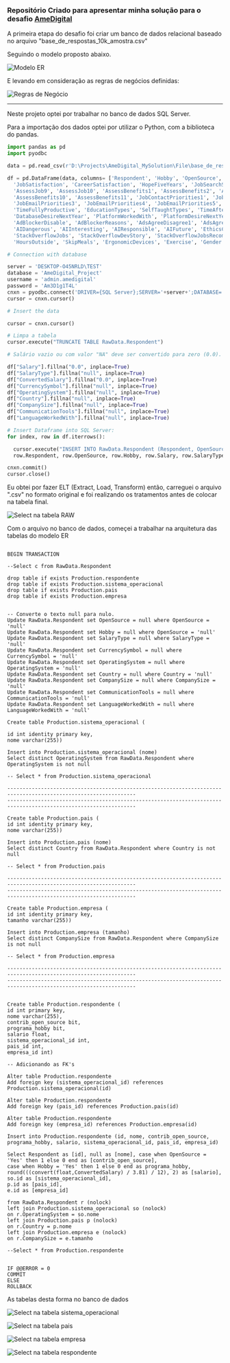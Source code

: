 
### Repositório Criado para apresentar minha solução para o desafio <a href="https://github.com/AmeDigital/challenge-data-engineer" target="_blank">AmeDigital</a>

A primeira etapa do desafio foi criar um banco de dados relacional baseado no arquivo "base_de_respostas_10k_amostra.csv"

Seguindo o modelo proposto abaixo.

![Modelo ER](images/modelo_entidade_relacionamento.png)

E levando em consideração as regras de negócios definidas:

![Regras de Negócio](images/regras_de_negocio.png)

____________________________________________________________________________________________________________________________________________________________________

Neste projeto optei por trabalhar no banco de dados SQL Server.

Para a importação dos dados optei por utilizar o Python, com a biblioteca do pandas.

~~~python
import pandas as pd
import pyodbc

data = pd.read_csv(r'D:\Projects\AmeDigital_MySolution\File\base_de_respostas_10k_amostra.csv')

df = pd.DataFrame(data, columns= ['Respondent', 'Hobby', 'OpenSource', 'Country', 'Student', 'Employment', 'FormalEducation', 'UndergradMajor', 'CompanySize', 'DevType', 'YearsCoding', 'YearsCodingProf', \
  'JobSatisfaction', 'CareerSatisfaction', 'HopeFiveYears', 'JobSearchStatus', 'LastNewJob', 'AssessJob1', 'AssessJob2', 'AssessJob3', 'AssessJob4', 'AssessJob5', 'AssessJob6', 'AssessJob7', 'AssessJob8', \
  'AssessJob9', 'AssessJob10', 'AssessBenefits1', 'AssessBenefits2', 'AssessBenefits3', 'AssessBenefits4', 'AssessBenefits5', 'AssessBenefits6', 'AssessBenefits7', 'AssessBenefits8', 'AssessBenefits9', \
  'AssessBenefits10', 'AssessBenefits11', 'JobContactPriorities1', 'JobContactPriorities2', 'JobContactPriorities3', 'JobContactPriorities4', 'JobContactPriorities5', 'JobEmailPriorities1', 'JobEmailPriorities2', \
  'JobEmailPriorities3', 'JobEmailPriorities4', 'JobEmailPriorities5', 'JobEmailPriorities6', 'JobEmailPriorities7', 'UpdateCV', 'Currency', 'Salary', 'SalaryType', 'ConvertedSalary', 'CurrencySymbol', 'CommunicationTools', \
  'TimeFullyProductive', 'EducationTypes', 'SelfTaughtTypes', 'TimeAfterBootcamp', 'HackathonReasons', 'AgreeDisagree1', 'AgreeDisagree2', 'AgreeDisagree3', 'LanguageWorkedWith', 'LanguageDesireNextYear', 'DatabaseWorkedWith', \
  'DatabaseDesireNextYear', 'PlatformWorkedWith', 'PlatformDesireNextYear', 'FrameworkWorkedWith', 'FrameworkDesireNextYear', 'IDE', 'OperatingSystem', 'NumberMonitors', 'Methodology', 'VersionControl', 'CheckInCode', 'AdBlocker', \
  'AdBlockerDisable', 'AdBlockerReasons', 'AdsAgreeDisagree1', 'AdsAgreeDisagree2', 'AdsAgreeDisagree3', 'AdsActions', 'AdsPriorities1', 'AdsPriorities2', 'AdsPriorities3', 'AdsPriorities4', 'AdsPriorities5', 'AdsPriorities6', 'AdsPriorities7', \
  'AIDangerous', 'AIInteresting', 'AIResponsible', 'AIFuture', 'EthicsChoice', 'EthicsReport', 'EthicsResponsible', 'EthicalImplications', 'StackOverflowRecommend', 'StackOverflowVisit', 'StackOverflowHasAccount', 'StackOverflowParticipate', \
  'StackOverflowJobs', 'StackOverflowDevStory', 'StackOverflowJobsRecommend', 'StackOverflowConsiderMember', 'HypotheticalTools1', 'HypotheticalTools2', 'HypotheticalTools3', 'HypotheticalTools4', 'HypotheticalTools5', 'WakeTime', 'HoursComputer', \
  'HoursOutside', 'SkipMeals', 'ErgonomicDevices', 'Exercise', 'Gender', 'SexualOrientation', 'EducationParents', 'RaceEthnicity', 'Age', 'Dependents', 'MilitaryUS', 'SurveyTooLong', 'SurveyEasy'])

# Connection with database

server = 'DESKTOP-O45NRLD\TEST' 
database = 'AmeDigital_Project' 
username = 'admin.amedigital' 
password = 'Am3D1g1T4L' 
cnxn = pyodbc.connect('DRIVER={SQL Server};SERVER='+server+';DATABASE='+database+';UID='+username+';PWD='+ password)
cursor = cnxn.cursor()

# Insert the data

cursor = cnxn.cursor()

# Limpa a tabela
cursor.execute("TRUNCATE TABLE RawData.Respondent")

# Salário vazio ou com valor "NA" deve ser convertido para zero (0.0).

df["Salary"].fillna("0.0", inplace=True)
df["SalaryType"].fillna("null", inplace=True)
df["ConvertedSalary"].fillna("0.0", inplace=True)
df["CurrencySymbol"].fillna("null", inplace=True)
df["OperatingSystem"].fillna("null", inplace=True)
df["Country"].fillna("null", inplace=True)
df["CompanySize"].fillna("null", inplace=True)
df["CommunicationTools"].fillna("null", inplace=True)
df["LanguageWorkedWith"].fillna("null", inplace=True)

# Insert Dataframe into SQL Server:
for index, row in df.iterrows():

  cursor.execute("INSERT INTO RawData.Respondent (Respondent, OpenSource, Hobby, Salary, SalaryType, ConvertedSalary, CurrencySymbol, OperatingSystem, Country, CompanySize, CommunicationTools, LanguageWorkedWith) values (?, ?, ?, ?, ?, ?, ?, ?, ?, ?, ?, ?)",
  row.Respondent, row.OpenSource, row.Hobby, row.Salary, row.SalaryType, row.ConvertedSalary, row.CurrencySymbol, row.OperatingSystem, row.Country, row.CompanySize, row.CommunicationTools, row.LanguageWorkedWith)

cnxn.commit()
cursor.close()

~~~

Eu obtei por fazer ELT (Extract, Load, Transform) então, carreguei o arquivo ".csv" no formato original e foi realizando os tratamentos antes de colocar na tabela final.

![Select na tabela RAW](images/select_raw_data.png)

Com o arquivo no banco de dados, começei a trabalhar na arquitetura das tabelas do modelo ER

```

BEGIN TRANSACTION

--Select c from RawData.Respondent

drop table if exists Production.respondente 
drop table if exists Production.sistema_operacional 
drop table if exists Production.pais 
drop table if exists Production.empresa 


-- Converte o texto null para nulo.
Update RawData.Respondent set OpenSource = null where OpenSource = 'null'
Update RawData.Respondent set Hobby = null where OpenSource = 'null'
Update RawData.Respondent set SalaryType = null where SalaryType = 'null'
Update RawData.Respondent set CurrencySymbol = null where CurrencySymbol = 'null'
Update RawData.Respondent set OperatingSystem = null where OperatingSystem = 'null'
Update RawData.Respondent set Country = null where Country = 'null'
Update RawData.Respondent set CompanySize = null where CompanySize = 'null'
Update RawData.Respondent set CommunicationTools = null where CommunicationTools = 'null'
Update RawData.Respondent set LanguageWorkedWith = null where LanguageWorkedWith = 'null'

Create table Production.sistema_operacional (

id int identity primary key,
nome varchar(255))

Insert into Production.sistema_operacional (nome) 
Select distinct OperatingSystem from RawData.Respondent where OperatingSystem is not null

-- Select * from Production.sistema_operacional

----------------------------------------------------------------------------------------------------------------
----------------------------------------------------------------------------------------------------------------

Create table Production.pais (
id int identity primary key,
nome varchar(255))

Insert into Production.pais (nome)
Select distinct Country from RawData.Respondent where Country is not null

-- Select * from Production.pais

----------------------------------------------------------------------------------------------------------------
----------------------------------------------------------------------------------------------------------------

Create table Production.empresa (
id int identity primary key,
tamanho varchar(255))

Insert into Production.empresa (tamanho)
Select distinct CompanySize from RawData.Respondent where CompanySize is not null

-- Select * from Production.empresa

----------------------------------------------------------------------------------------------------------------
----------------------------------------------------------------------------------------------------------------


Create table Production.respondente (
id int primary key,
nome varchar(255),
contrib_open_source bit,
programa_hobby bit,
salario float,
sistema_operacional_id int,
pais_id int,
empresa_id int)

-- Adicionando as FK's

Alter table Production.respondente
Add foreign key (sistema_operacional_id) references Production.sistema_operacional(id)

Alter table Production.respondente
Add foreign key (pais_id) references Production.pais(id)

Alter table Production.respondente
Add foreign key (empresa_id) references Production.empresa(id)

Insert into Production.respondente (id, nome, contrib_open_source, programa_hobby, salario, sistema_operacional_id, pais_id, empresa_id)

Select Respondent as [id], null as [nome], case when OpenSource = 'Yes' then 1 else 0 end as [contrib_open_source],
case when Hobby = 'Yes' then 1 else 0 end as programa_hobby,
round(((convert(float,ConvertedSalary) / 3.81) / 12), 2) as [salario],
so.id as [sistema_operacional_id],
p.id as [pais_id],
e.id as [empresa_id]

from RawData.Respondent r (nolock)
left join Production.sistema_operacional so (nolock)
on r.OperatingSystem = so.nome
left join Production.pais p (nolock)
on r.Country = p.nome
left join Production.empresa e (nolock)
on r.CompanySize = e.tamanho

--Select * from Production.respondente


IF @@ERROR = 0
COMMIT
ELSE
ROLLBACK

```

As tabelas desta forma no banco de dados

![Select na tabela sistema_operacional](images/select_production.sistema_operacional.PNG)

![Select na tabela pais](images/select_production.pais.PNG)

![Select na tabela empresa](images/select_production.sistema_operacional.PNG)

![Select na tabela respondente](images/select_production.respondente.PNG)



